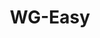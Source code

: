 ---
draft: false
title: WG-Easy
content:
  id: wg-easy
  name: WG-Easy
  logo: /images/development/network/wg-easy/logo.png
  website: https://hub.docker.com/r/weejewel/wg-easy
  iframe_website: /website-iframe/development/network/wg-easy
  dashboardImage: /images/development/network/wg-easy/screenshot-1.jpg
  short_description: WireGuard is a simple, fast general-purpose VPN for running on embedded interfaces and super computers alike.
  description: "WireGuard is an extremely simple, fast VPN that uses state-of-the-art cryptography. It aims to be faster, simpler, leaner and more useful than IPsec, and more performant than OpenVPN. Initially released for the Linux kernel, it is now cross-platform (Windows, macOS, BSD, iOS, Android) and widely deployable. It's claimed to be the most secure, easiest to use, and simplest VPN solution in the industry."
  features:
    - title: All-in-one
      description: WG-easy is a combination of WireGaurd and Web UI
    - title: Easy Installation
      description: WireGuard Easy is less complicated which makes it very easy to install and simple to run
    - title: QR Code
      description: WireGuard Easy shows QR code of the client which can me copied or taken screenshot.
    - title: High performance
      description: WireGuard lives inside the Linux kernel means that secure networking can be very high-speed.
  screenshots:
    - /images/development/network/wg-easy/screenshot-1.jpg
    - /images/development/network/wg-easy/screenshot-2.jpg
---